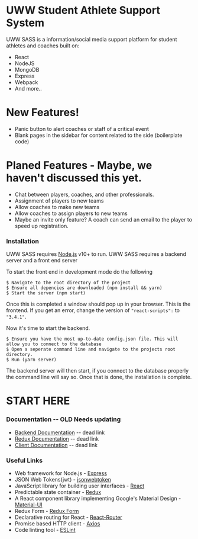 # UWW Student Athlete Support System

UWW SASS is a information/social media support platform for student athletes and coaches built on:
  - React
  - NodeJS
  - MongoDB
  - Express
  - Webpack
  - And more..

# New Features!
  - Panic button to alert coaches or staff of a critical event
  - Blank pages in the sidebar for content related to the side (boilerplate code)
  
 # Planed Features - Maybe, we haven't discussed this yet.
  - Chat between players, coaches, and other professionals.
  - Assignment of players to new teams
  - Allow coaches to make new teams
  - Allow coaches to assign players to new teams
  - Maybe an invite only feature? A coach can send an email to the player to speed up registration.

### Installation

UWW SASS requires [Node.js](https://nodejs.org/) v10+ to run.
UWW SASS requires a backend server and a front end server

To start the front end in development mode do the following
```
$ Navigate to the root directory of the project
$ Ensure all depencies are downloaded (npm install && yarn)
$ Start the server (npm start)
```
Once this is completed a window should pop up in your browser. This is the frontend. If you get an error, change the version of ```"react-scripts":``` to  ```"3.4.1"```.

Now it's time to start the backend.
```
$ Ensure you have the most up-to-date config.json file. This will allow you to connect to the database
$ Open a seperate command line and navigate to the projects root directory.
$ Run (yarn server)
```
The backend server will then start, if you connect to the database properly the command line will say so. Once that is done, the installation is complete.

# START HERE

### Documentation -- OLD Needs updating
* [Backend Documentation] -- dead link
* [Redux Documentation] -- dead link
* [Client Documentation] -- dead link

### Useful Links
* Web framework for Node.js - [Express]
* JSON Web Tokens(jwt) - [jsonwebtoken]
* JavaScript library for building user interfaces - [React]
* Predictable state container - [Redux]
* A React component library implementing Google's Material Design - [Material-UI]
* Redux Form - [Redux Form]
* Declarative routing for React - [React-Router]
* Promise based HTTP client - [Axios]
* Code linting tool - [ESLint]

[//]: #
   [Backend Documentation]: <https://github.com/uww-student-athlete-success/stuath-success-web/tree/master/docs/BACKEND.md>
   [Redux Documentation]: <https://github.com/uww-student-athlete-success/stuath-success-web/tree/master/docs/REDUX.md>
   [Client Documentation]: <https://github.com/uww-student-athlete-success/stuath-success-web/tree/master/docs/CLIENT.md>
   [Express]: <http://expressjs.com/>
   [jsonwebtoken]: <https://www.npmjs.com/package/jsonwebtoken>
   [React]: <https://facebook.github.io/react/>
   [Redux]: <http://redux.js.org/>
   [Material-UI]: <https://material-ui-1dab0.firebaseapp.com/>
   [Redux Form]: <http://redux-form.com/8.2.6/>
   [React-Router]: <https://reacttraining.com/react-router/>
   [Axios]: <https://github.com/mzabriskie/axios>
   [ESLint]: <http://eslint.org/>
